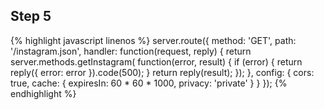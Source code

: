 ---
---

## Step 5

{% highlight javascript linenos %}
server.route({ method: 'GET', path: '/instagram.json',
  handler: function(request, reply) {
    return server.methods.getInstagram( function(error, result) {
      if (error) { return reply({ error: error }).code(500); }
      return reply(result);
    });
  }, config: {
    cors: true,
    cache: { expiresIn: 60 * 60 * 1000, privacy: 'private' }
  }
});
{% endhighlight %}


